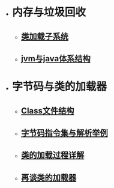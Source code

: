 - # 内存与垃圾回收

  - ## [类加载子系统](内存与垃圾回收\类加载子系统.md)

  - ## [jvm与java体系结构](内存与垃圾回收\jvm与java体系结构.md)

- # 字节码与类的加载器

  - ## [Class文件结构](jvm\字节码与类的加载器\Class文件结构.md)

  - ## [字节码指令集与解析举例](jvm\字节码与类的加载器\字节码指令集与解析举例.md)

  - ## [类的加载过程详解](jvm\字节码与类的加载器\类的加载过程详解.md)

  - ## [再谈类的加载器](jvm\字节码与类的加载器\再谈类的加载器.md)

  

